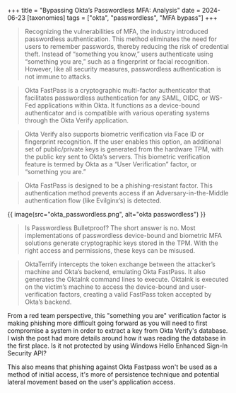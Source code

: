 +++
title = "Bypassing Okta’s Passwordless MFA: Analysis"
date = 2024-06-23
[taxonomies]
tags = ["okta", "passwordless", "MFA bypass"]
+++

> Recognizing the vulnerabilities of MFA, the industry introduced passwordless authentication. This method eliminates the need for users to remember passwords, thereby reducing the risk of credential theft. Instead of “something you know,” users authenticate using “something you are,” such as a fingerprint or facial recognition. However, like all security measures, passwordless authentication is not immune to attacks.

> Okta FastPass is a cryptographic multi-factor authenticator that facilitates passwordless authentication for any SAML, OIDC, or WS-Fed applications within Okta. It functions as a device-bound authenticator and is compatible with various operating systems through the Okta Verify application.

> Okta Verify also supports biometric verification via Face ID or fingerprint recognition. If the user enables this option, an additional set of public/private keys is generated from the hardware TPM, with the public key sent to Okta’s servers. This biometric verification feature is termed by Okta as a “User Verification” factor, or “something you are.”

> Okta FastPass is designed to be a phishing-resistant factor. This authentication method prevents access if an Adversary-in-the-Middle authentication flow (like Evilginx’s) is detected.

{{ image(src="okta_passwordless.png", alt="okta passwordless") }}

> Is Passwordless Bulletproof? The short answer is no. Most implementations of passwordless device-bound and biometric MFA solutions generate cryptographic keys stored in the TPM. With the right access and permissions, these keys can be misused.

> OktaTerrify intercepts the token exchange between the attacker’s machine and Okta’s backend, emulating Okta FastPass. It also generates the OktaInk command lines to execute. OktaInk is executed on the victim’s machine to access the device-bound and user-verification factors, creating a valid FastPass token accepted by Okta’s backend.

From a red team perspective, this "something you are" verification factor is making phishing more difficult going forward as you will need to first compromise a system in order to extract a key from Okta Verify's database. I wish the post had more details around how it was reading the database in the first place. Is it not protected by using Windows Hello Enhanced Sign-In Security API?

This also means that phishing against Okta Fastpass won't be used as a method of initial access, it's more of persistence technique and potential lateral movement based on the user's application access.